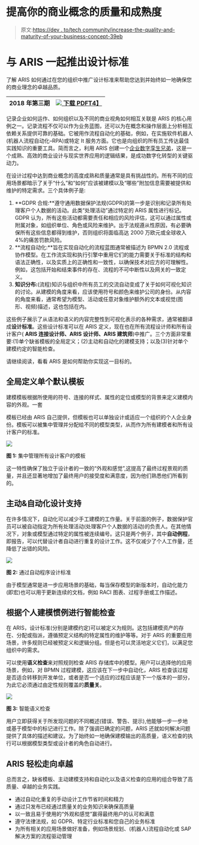 # 提高你的商业概念的质量和成熟度

> 原文:[https://dev . to/tech community/increase-the-quality-and-maturity-of-your-business-concept-39eb](https://dev.to/techcommunity/increase-the-quality-and-maturity-of-your-business-concept-39eb)

# 与 ARIS 一起推出设计标准

了解 ARIS 如何通过在您的组织中推广设计标准来帮助您达到并始终如一地确保您的商业理念的卓越品质。

| 2018 年第三期 | [![](../Images/a80ab71273994c8d589f4e03e98b42bb.png) 下载 PDFT4】](http://bit.ly/2LnlUNm) |
| --- | --- |

记录企业如何运作、如何组织以及不同的商业视角如何相互关联是 ARIS 的核心用例之一。记录流程不仅可以作为业务蓝图，还可以为在概念和操作层面上分析相互依赖关系提供可靠的基础。它被用作流程自动化的基础，例如，在实施软件机器人(机器人流程自动化–RPA)或特定 It 服务方面。它也是向组织的所有员工传达最佳实践知识的重要工具。简而言之，利用 ARIS 创建一个[企业数字孪生兄弟](https://www.softwareag.com/corporate/innovation/enterprise_digital_twin/default.html)，这是一个成熟、高效的商业设计与现实世界应用的逻辑结果，是成功数字化转型的关键驱动力。

在设计过程中达到商业概念的高度成熟和质量通常是具有挑战性的。所有不同的应用场景都暗示了关于“什么”和“如何”应该被建模以及“哪些”附加信息需要被提供和维护的特定需求。三个具体例子是:

1.  **GDPR 合规:**遵守通用数据保护法规(GDPR)的第一步是识别和记录所有处理客户个人数据的活动。此类“处理活动”通过特定的 ARIS 属性进行标记。GDPR 认为，所有这些活动都需要责任和相应的风险评估，这可以通过属性或附属对象，如组织单位、角色或风险来维护。出于法规遵从性原因，有必要确保所有这些信息都得到维护，否则组织将面临高达 2000 万欧元或全球收入 4%的痛苦罚款风险。
2.  **流程自动化:**旨在实现自动化的流程蓝图通常被描述为 BPMN 2.0 流程或协作模型。在工作流实现和执行引擎中重用它们的能力需要关于标准的结构和语法正确性，以及实质上的正确性和一致性，以确保技术对应方的可理解性。例如，这包括开始和结束事件的存在、流程的不可中断性以及网关的一致定义。
3.  **知识分布:**(流程)知识与组织中所有员工的交流自动变成了关于如何可视化知识的讨论。从建模的角度来看，应该使用符号和颜色来维护公司的身份。从内容的角度来看，通常希望为模型、活动或任意对象维护额外的文本或视觉(图形、视频)描述，这也包括在内。

这些例子展示了从语法和语义的内容完整性到可视化表示的各种需求，通常被翻译成**设计标准**。这些设计标准可以在 ARIS 定义，现在也在所有流程设计师和所有设计客户( **ARIS 连接设计师、ARIS 设计师、ARIS 建筑师**)中推广。三个方面非常重要:(1)单个缺省模板的全局定义；(2)主动和自动化的建模支持；以及(3)针对单个建模约定的智能检查。

请继续阅读，看看 ARIS 是如何帮助你实现这一目标的。

## 全局定义单个默认模板

建模模板根据所使用的符号、连接的样式、属性的定位或模型的背景来定义建模内容的外观。一套

模板已经由 ARIS 自己提供，但模板也可以单独设计或适应一个组织的个人企业身份。模板可以被集中管理并分配给不同的模型类型，从而作为所有建模者和所有设计客户的标准。

[![](../Images/3e6d7f92c46b99c0c9c05fc632c81603.png)](https://res.cloudinary.com/practicaldev/image/fetch/s--d5hr3IdL--/c_limit%2Cf_auto%2Cfl_progressive%2Cq_auto%2Cw_880/http://techcommunity.softwareag.com/documents/10157/9808473/standards.jpg/13dc8c0c-a445-4a7c-a1c1-e7dd41f4639d%3Ft%3D1531814617893) 

**图 1:** 集中管理所有设计客户的模板

这一特性确保了独立于设计者的一致的“外观和感觉”,这提高了最终过程景观的质量，并且还显著地增加了最终用户的接受度和满意度，因为他们熟悉他们所看到的。

## 主动&自动化设计支持

在许多情况下，自动化可以减少手工建模的工作量。关于前面的例子，数据保护官员可以被自动指定为所有处理活动(处理客户个人数据的活动)的负责人。在其他情况下，对象或模型通过特定的属性被连续编号。这只是两个例子，其中**自动例程**，即报告，可以代替设计者自动进行重复的设计工作。这不仅减少了个人工作量，还降低了出错的风险。

[![](../Images/f191cd33477932491b0daa161f202b56.png)](https://res.cloudinary.com/practicaldev/image/fetch/s--v52i6Svw--/c_limit%2Cf_auto%2Cfl_progressive%2Cq_auto%2Cw_880/http://techcommunity.softwareag.com/documents/10157/9808473/standards2.jpg/7388e390-eb75-4109-8ba8-d778ac5c3b70%3Ft%3D1531814623763) 

**图 2:** 通过自动程序设计标准

由于模型通常是进一步应用场景的基础，每当保存模型的新版本时，自动化能力(即宏)也可以用于更新连续的文档，例如 RACI 图表、过程手册或工作描述。

## 根据个人建模惯例进行智能检查

在 ARIS，设计标准(分别是建模约定)可以被定义为规则。这包括建模资产的存在、分配或指派，遵循预定义结构的特定属性的维护等等。对于 ARIS 的重要应用场景，许多规则已经被预定义和逻辑分组。但是也可以灵活地定义它们，以满足您组织中的需求。

可以使用**语义检查**来对照规则检查 ARIS 存储库中的模型。用户可以选择他的应用场景，例如，对 BPMN 过程建模，这应该在下一步中自动化，ARIS 检查该过程是否适合转移到开发单位，或者是否一个适应的过程应该是下一个版本的一部分，为此它必须通过由定性规则覆盖的**质量关**。

[![](../Images/7301e5b61a9dddc32bf4aa6638fc2ce5.png)](https://res.cloudinary.com/practicaldev/image/fetch/s--cTM21h_H--/c_limit%2Cf_auto%2Cfl_progressive%2Cq_auto%2Cw_880/http://techcommunity.softwareag.com/documents/10157/9808473/standards3.jpg/b217816b-d579-4331-a64a-7fa0df77ffb8%3Ft%3D1531814628192) 

**图 3:** 智能语义检查

用户立即获得关于所发现问题的不同概述(错误、警告、提示),他能够一步一步地或基于模型中的标记进行工作。除了强调已确定的问题，ARIS 还就如何解决问题提供了具体的描述和建议。为了始终如一地确保建模输出的高质量，语义检查的执行可以根据模型类型或设计者的角色自动进行。

## ARIS 轻松走向卓越

总而言之，缺省模板、主动建模支持和自动化以及语义检查的应用的组合导致了高质量、卓越的业务实践。

*   通过自动化重复的手动设计工作节省时间和精力
*   通过只发布已经通过质量关的业务知识来确保高质量
*   以一致且易于使用的“外观和感觉”赢得最终用户的认可和满意
*   遵守法律法规，如 GDPR、特定行业标准和您自己的业务标准
*   为所有相关的应用场景做好准备，例如场景规划、(机器人)流程自动化或 SAP 解决方案的流程驱动管理